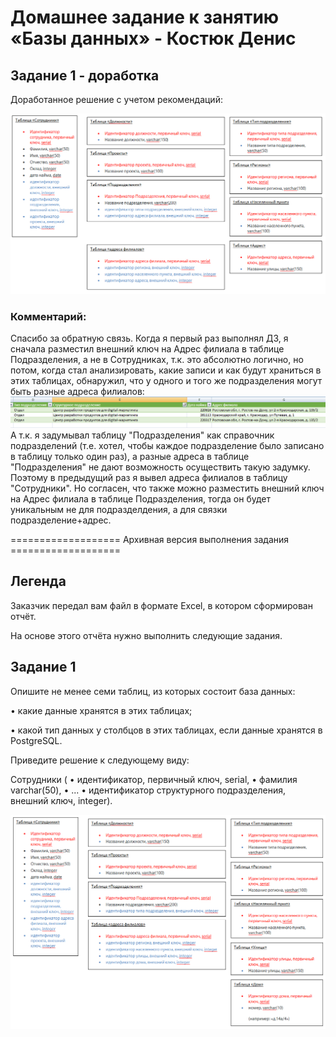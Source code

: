 # Домашнее задание к занятию «Базы данных» - Костюк Денис

## Задание 1 - доработка

Доработанное решение с учетом рекомендаций:

![Скрин1-доработка](https://github.com/denniskostyuk/db/blob/main/task_1-доработка.png)

### Комментарий:

Спасибо за обратную связь. Когда я первый раз выполнял ДЗ, я сначала разместил внешний ключ на Адрес филиала в таблице Подразделения, а не в Сотрудниках, т.к. это абсолютно логично, но потом, когда стал анализировать, какие записи и как будут храниться в этих таблицах, обнаружил, что у одного и того же подразделения могут быть разные адреса филиалов:
![Скрин1-комментарий](https://github.com/denniskostyuk/db/blob/main/komment.png)
А т.к. я задумывал таблицу "Подразделения" как справочник подразделений (т.е. хотел, чтобы каждое подразделение было записано в таблицу только один раз), а разные адреса в таблице "Подразделения" не дают возможность осуществить такую задумку. Поэтому в предыдущий раз я вывел адреса филиалов в таблицу "Сотрудники". Но согласен, что также можно разместить внешний ключ на Адрес филиала в таблице Подразделения, тогда он будет уникальным не для подразделдения, а для связки подразделение+адрес.

=================== Архивная версия выполнения задания ===================

## Легенда

Заказчик передал вам файл в формате Excel, в котором сформирован отчёт.

На основе этого отчёта нужно выполнить следующие задания.

## Задание 1

Опишите не менее семи таблиц, из которых состоит база данных:

•	какие данные хранятся в этих таблицах;

•	какой тип данных у столбцов в этих таблицах, если данные хранятся в PostgreSQL.

Приведите решение к следующему виду:

Сотрудники (
•	идентификатор, первичный ключ, serial,
•	фамилия varchar(50),
•	...
•	идентификатор структурного подразделения, внешний ключ, integer).

![Скрин1](https://github.com/denniskostyuk/db/blob/main/task_1.png)
